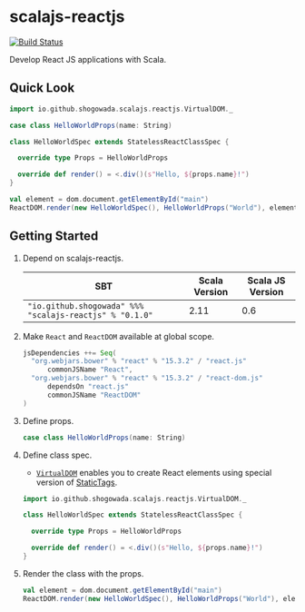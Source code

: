 # scalajs-reactjs

[![Build Status](https://travis-ci.org/shogowada/scalajs-reactjs.svg?branch=master)](https://travis-ci.org/shogowada/scalajs-reactjs)

Develop React JS applications with Scala.

## Quick Look

```scala
import io.github.shogowada.scalajs.reactjs.VirtualDOM._

case class HelloWorldProps(name: String)

class HelloWorldSpec extends StatelessReactClassSpec {

  override type Props = HelloWorldProps

  override def render() = <.div()(s"Hello, ${props.name}!")
}

val element = dom.document.getElementById("main")
ReactDOM.render(new HelloWorldSpec(), HelloWorldProps("World"), element)
```

## Getting Started

1. Depend on scalajs-reactjs.

    |SBT|Scala Version|Scala JS Version|
    |---|---|---|
    |```"io.github.shogowada" %%% "scalajs-reactjs" % "0.1.0"```|2.11|0.6|

2. Make ```React``` and ```ReactDOM``` available at global scope.

    ```scala
    jsDependencies ++= Seq(
      "org.webjars.bower" % "react" % "15.3.2" / "react.js"
          commonJSName "React",
      "org.webjars.bower" % "react" % "15.3.2" / "react-dom.js"
          dependsOn "react.js"
          commonJSName "ReactDOM"
    )
    ```

3. Define props.

    ```scala
    case class HelloWorldProps(name: String)
    ```

4. Define class spec.
    - [```VirtualDOM```](core/src/main/scala/io/github/shogowada/scalajs/reactjs/VirtualDOM.scala) enables you to create React elements using special version of [StaticTags](https://github.com/shogowada/statictags).

    ```scala
    import io.github.shogowada.scalajs.reactjs.VirtualDOM._

    class HelloWorldSpec extends StatelessReactClassSpec {

      override type Props = HelloWorldProps

      override def render() = <.div()(s"Hello, ${props.name}!")
    }
    ```

5. Render the class with the props.

    ```scala
    val element = dom.document.getElementById("main")
    ReactDOM.render(new HelloWorldSpec(), HelloWorldProps("World"), element)
    ```
